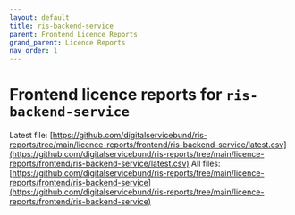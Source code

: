```yaml
---
layout: default
title: ris-backend-service
parent: Frontend Licence Reports
grand_parent: Licence Reports
nav_order: 1
---
```


# Frontend licence reports for `ris-backend-service`
Latest file: [https://github.com/digitalservicebund/ris-reports/tree/main/licence-reports/frontend/ris-backend-service/latest.csv](https://github.com/digitalservicebund/ris-reports/tree/main/licence-reports/frontend/ris-backend-service/latest.csv)
All files: [https://github.com/digitalservicebund/ris-reports/tree/main/licence-reports/frontend/ris-backend-service](https://github.com/digitalservicebund/ris-reports/tree/main/licence-reports/frontend/ris-backend-service)
